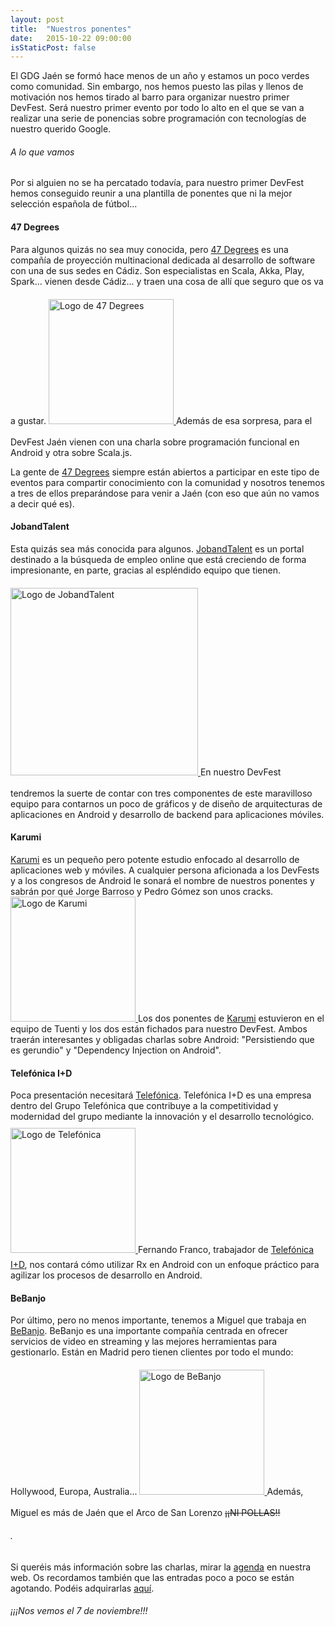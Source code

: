 ```yaml
---
layout: post
title:  "Nuestros ponentes"
date:   2015-10-22 09:00:00
isStaticPost: false
---
```

El GDG Jaén se formó hace menos de un año y estamos un poco verdes como comunidad. Sin embargo, nos hemos puesto las pilas y llenos de motivación nos hemos tirado al barro para organizar nuestro primer DevFest. Será nuestro primer evento por todo lo alto en el que se van a realizar una serie de ponencias sobre programación con tecnologías de nuestro querido Google.

###### A lo que vamos
Por si alguien no se ha percatado todavía, para nuestro primer DevFest hemos conseguido reunir a una plantilla de ponentes que ni la mejor selección española de fútbol...


#### 47 Degrees
Para algunos quizás no sea muy conocida, pero [47 Degrees](http://www.47deg.com/) es una compañía de proyección multinacional dedicada al desarrollo de software con una de sus sedes en Cádiz. Son especialistas en Scala, Akka, Play, Spark... vienen desde Cádiz... y traen una cosa de allí que seguro que os va a gustar.
<a href="http://www.47deg.com/" target="_blank"> <img src="../../../img/partners/47deg.jpg" title="47 Degrees" alt="Logo de 47 Degrees" style="width: 200px; margin: auto;margin-top: 20px;margin-bottom: 20px;"> </a>
Además de esa sorpresa, para el DevFest Jaén vienen con una charla sobre programación funcional en Android y otra sobre Scala.js.

La gente de [47 Degrees](http://www.47deg.com/) siempre están abiertos a participar en este tipo de eventos para compartir conocimiento con la comunidad y nosotros tenemos a tres de ellos preparándose para venir a Jaén (con eso que aún no vamos a decir qué es).


#### JobandTalent
Esta quizás sea más conocida para algunos. [JobandTalent](https://www.jobandtalent.com) es un portal destinado a la búsqueda de empleo online que está creciendo de forma impresionante, en parte, gracias al espléndido equipo que tienen.
<a href="https://www.jobandtalent.com" target="_blank"> <img src="../../../img/partners/jobandtalent.jpg" title="JobandTalent" alt="Logo de JobandTalent" style="width:300px; margin: auto;margin-top: 20px;margin-bottom: 20px;"> </a>
En nuestro DevFest tendremos la suerte de contar con tres componentes de este maravilloso equipo para contarnos un poco de gráficos y de diseño de arquitecturas de aplicaciones en Android y desarrollo de backend para aplicaciones móviles.


#### Karumi
[Karumi](http://karumi.com/) es un pequeño pero potente estudio enfocado al desarrollo de aplicaciones web y móviles. A cualquier persona aficionada a los DevFests y a los congresos de Android le sonará el nombre de nuestros ponentes y sabrán por qué Jorge Barroso y Pedro Gómez son unos cracks.
<a href="http://www.karumi.com" target="_blank"> <img src="../../../img/partners/karumi.png" title="Karumi" alt="Logo de Karumi" style="width:200px; margin: auto;"> </a>
Los dos ponentes de [Karumi](http://karumi.com/) estuvieron en el equipo de Tuenti y los dos están fichados para nuestro DevFest. Ambos traerán interesantes y obligadas charlas sobre Android: "Persistiendo que es gerundio" y "Dependency Injection on Android".


#### Telefónica I+D
Poca presentación necesitará [Telefónica](http://www.tid.es/es). Telefónica I+D es una empresa dentro del Grupo Telefónica que contribuye a la competitividad y modernidad del grupo mediante la innovación y el desarrollo tecnológico.
<a href="http://www.tid.es/es" target="_blank"> <img src="../../../img/partners/telefonica-i-d.jpg" title="Telefónica" alt="Logo de Telefónica" style="width:200px; margin: auto;margin-top: 10px;margin-bottom: 10px;"> </a>
Fernando Franco, trabajador de [Telefónica I+D](http://www.tid.es/es), nos contará cómo utilizar Rx en Android con un enfoque práctico para agilizar los procesos de desarrollo en Android. 



#### BeBanjo
Por último, pero no menos importante, tenemos a Miguel que trabaja en [BeBanjo](http://bebanjo.com/). BeBanjo es una importante compañía centrada en ofrecer servicios de video en streaming y las mejores herramientas para gestionarlo. Están en Madrid pero tienen clientes por todo el mundo: Hollywood, Europa, Australia... 
<a href="http://bebanjo.com/" target="_blank"> <img src="../../../img/partners/bebanjo.png" title="BeBanjo" alt="Logo de BeBanjo" style="width:200px; margin: auto;margin-top: 20px;margin-bottom: 20px;"> </a>
Además, Miguel es más de Jaén que el Arco de San Lorenzo <strike>¡¡NI POLLAS!!</strike>
  
######  .
Si queréis más información sobre las charlas, mirar la [agenda](http://gdgjaen.xyz/agenda) en nuestra web.
Os recordamos también que las entradas poco a poco se están agotando. Podéis adquirarlas [aquí](http://devfestjaen.eventbrite.es).

###### ¡¡¡Nos vemos el 7 de noviembre!!!